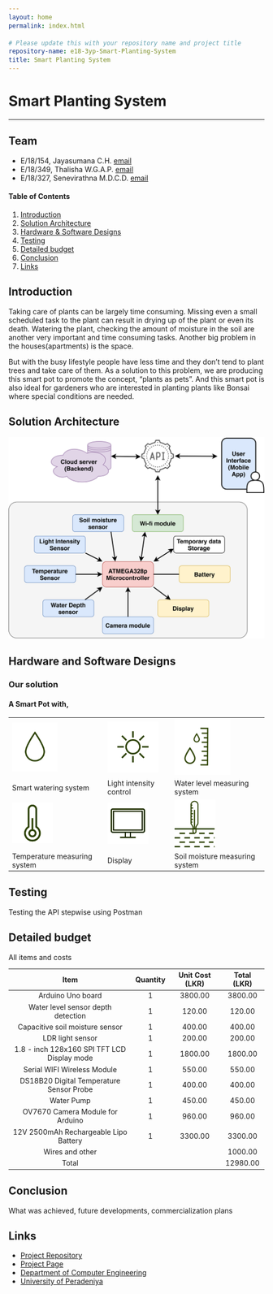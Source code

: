 ```yaml
---
layout: home
permalink: index.html

# Please update this with your repository name and project title
repository-name: e18-3yp-Smart-Planting-System
title: Smart Planting System
---
```


[comment]: # "This is the standard layout for the project, but you can clean this and use your own template"

# Smart Planting System

---

## Team
-  E/18/154, Jayasumana C.H. [email](mailto:e18154@eng.pdn.ac.lk)
-  E/18/349, Thalisha W.G.A.P. [email](mailto:e18349@eng.pdn.ac.lk)
-  E/18/327, Senevirathna M.D.C.D. [email](mailto:e18327@eng.pdn.ac.lk)

<!-- Image (photo/drawing of the final hardware) should be here -->

<!-- This is a sample image, to show how to add images to your page. To learn more options, please refer [this](https://projects.ce.pdn.ac.lk/docs/faq/how-to-add-an-image/) -->

<!-- ![Sample Image](./images/sample.png) -->

#### Table of Contents
1. [Introduction](#introduction)
2. [Solution Architecture](#solution-architecture )
3. [Hardware & Software Designs](#hardware-and-software-designs)
4. [Testing](#testing)
5. [Detailed budget](#detailed-budget)
6. [Conclusion](#conclusion)
7. [Links](#links)

## Introduction

Taking care of plants can be largely time consuming. Missing even a small scheduled task to the plant can result in drying up of the plant or even its death. Watering the plant, checking the amount of moisture in the soil are another very important and time consuming tasks. Another big problem in the houses(apartments) is the space.

But with the busy lifestyle people have less time and they don’t tend to plant trees and take care of them. As a solution to this problem, we are producing this smart pot to promote the concept, “plants as pets”. And this smart pot is also ideal for gardeners who are interested in planting plants like Bonsai where special conditions are needed.


## Solution Architecture

<p align="center" > <img src="images/Solution_Architecture.png" style="width:600px;"> </p>

## Hardware and Software Designs

### Our solution
#### A Smart Pot with,
<table>
            <tbody>
                <tr>
                    <td><img src="images/img/water.svg" width="90px" style="margin: 0px auto;"></td>
                    <td><img src="images/img/light.svg" width="100px" style="margin: 0px auto;"></td>
                    <td><img src="images/img/measure.svg" width="110px" style="margin: 0px auto;"></td>
                </tr>
                <tr>
                    <td style="word-wrap: break-word;">Smart watering system</td>
                    <td style="word-wrap: break-word;">Light intensity control</td>
                    <td style="word-wrap: break-word;">Water level measuring system</td>
                </tr>
                <tr>
                    <td><img src="images/img/temp.svg" width="80px" style="margin: 0px auto;"></td>
                    <td><img src="images/img/display.svg" width="80px" style="margin: 0px auto;"></td>
                    <td><img src="images/img/soil.svg" width="80px" style="margin: 0px auto;"></td>
                </tr>
                <tr>
                    <td style="word-wrap: break-word;">Temperature measuring system</td>
                    <td style="word-wrap: break-word;">Display</td>
                    <td style="word-wrap: break-word;">Soil moisture measuring system</td>
                </tr>
            </tbody>
        </table>

## Testing

Testing the API stepwise using Postman

## Detailed budget

All items and costs

| Item                                        | Quantity  | Unit Cost (LKR)  | Total (LKR)  |
|:-------------------------------------------:|:---------:|:----------------:|:------------:|
| Arduino Uno board                           | 1         | 3800.00          | 3800.00      |
| Water level sensor depth detection          | 1         | 120.00           | 120.00       |
| Capacitive soil moisture sensor             | 1         | 400.00           | 400.00       |
|LDR light sensor                             | 1         | 200.00           | 200.00       |
|1.8 - inch 128x160 SPI TFT LCD Display mode  | 1         | 1800.00          | 1800.00      |
| Serial WIFI Wireless Module                 | 1         | 550.00           | 550.00       |
| DS18B20 Digital Temperature Sensor Probe    | 1         | 400.00           | 400.00       |
| Water Pump                                  | 1         | 450.00           | 450.00       |
| OV7670 Camera Module for Arduino            | 1         | 960.00           | 960.00       |
|12V 2500mAh Rechargeable Lipo Battery        | 1         | 3300.00          | 3300.00      |
| Wires and other                             |           |                  | 1000.00      |
| Total                                       |           |                  |12980.00      |

## Conclusion

What was achieved, future developments, commercialization plans

## Links

- [Project Repository](https://github.com/cepdnaclk/e18-3yp-Smart-Plant-Pot)
- [Project Page](https://cepdnaclk.github.io/e18-3yp-Smart-Planting-System/)
- [Department of Computer Engineering](http://www.ce.pdn.ac.lk/)
- [University of Peradeniya](https://eng.pdn.ac.lk/)

[//]: # (Please refer this to learn more about Markdown syntax)
[//]: # (https://github.com/adam-p/markdown-here/wiki/Markdown-Cheatsheet)
